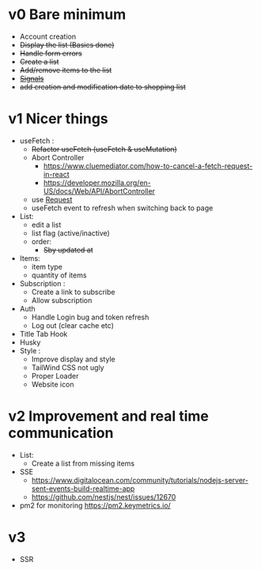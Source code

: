 # v0 Bare minimum

- Account creation
- ~~Display the list (Basics done)~~
- ~~Handle form errors~~
- ~~Create a list~~
- ~~Add/remove items to the list~~
- ~~[Signals](https://preactjs.com/guide/v10/signals/)~~
- ~~add creation and modification date to shopping list~~

# v1 Nicer things

- useFetch :
  - ~~Refactor useFetch (useFetch & useMutation)~~
  - Abort Controller
    - https://www.cluemediator.com/how-to-cancel-a-fetch-request-in-react
    - https://developer.mozilla.org/en-US/docs/Web/API/AbortController
  - use [Request](https://developer.mozilla.org/en-US/docs/Web/API/Fetch_API/Using_Fetch#creating_a_request_object)
  - useFetch event to refresh when switching back to page
- List:
  - edit a list
  - list flag (active/inactive)
  - order: 
    - ~~Sby updated at~~
- Items:
  - item type
  - quantity of items
- Subscription :
  - Create a link to subscribe
  - Allow subscription
- Auth
  - Handle Login bug and token refresh
  - Log out (clear cache etc)
- Title Tab Hook
- Husky
- Style :
  - Improve display and style
  - TailWind CSS not ugly
  - Proper Loader
  - Website icon

# v2 Improvement and real time communication

- List:
  - Create a list from missing items
- SSE
  - https://www.digitalocean.com/community/tutorials/nodejs-server-sent-events-build-realtime-app
  - https://github.com/nestjs/nest/issues/12670
- pm2 for monitoring https://pm2.keymetrics.io/

# v3

- SSR
